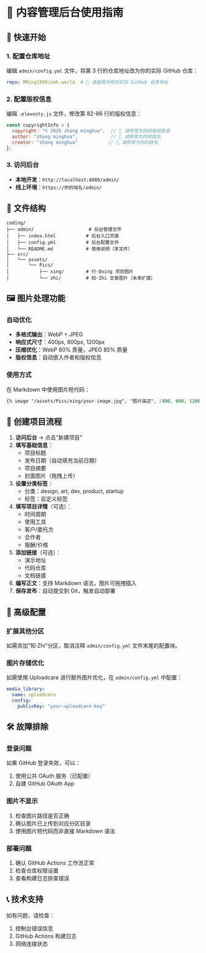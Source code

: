 # 📝 内容管理后台使用指南

## 🚀 快速开始

### 1. 配置仓库地址
编辑 `admin/config.yml` 文件，将第 3 行的仓库地址改为你的实际 GitHub 仓库：
```yaml
repo: MMing1999/zmh.world  # 🔧 请替换为你的实际 GitHub 仓库地址
```

### 2. 配置版权信息
编辑 `.eleventy.js` 文件，修改第 82-86 行的版权信息：
```js
const copyrightInfo = {
  copyright: "© 2025 zhang minghua",  // 🔧 请修改为你的版权信息
  author: "zhang minghua",            // 🔧 请修改为你的姓名
  creator: "zhang minghua"           // 🔧 请修改为你的姓名
};
```

### 3. 访问后台
- **本地开发**：`http://localhost:8080/admin/`
- **线上环境**：`https://你的域名/admin/`

## 📁 文件结构

```
coding/
├── admin/                    # 后台管理文件
│   ├── index.html           # 后台入口页面
│   ├── config.yml           # 后台配置文件
│   └── README.md            # 使用说明（本文件）
├── src/
│   └── assets/
│       └── Pics/
│           ├── xing/        # 行·Doing 项目图片
│           └── zhi/         # 知·Zhi 文章图片（未来扩展）
```

## 🖼️ 图片处理功能

### 自动优化
- **多格式输出**：WebP + JPEG
- **响应式尺寸**：400px, 800px, 1200px
- **压缩优化**：WebP 80% 质量，JPEG 85% 质量
- **版权信息**：自动嵌入作者和版权信息

### 使用方式
在 Markdown 中使用图片短代码：
```markdown
{% image "/assets/Pics/xing/your-image.jpg", "图片描述", [400, 800, 1200] %}
```

## 📝 创建项目流程

1. **访问后台** → 点击"新建项目"
2. **填写基础信息**：
   - 项目标题
   - 发布日期（自动填充当前日期）
   - 项目摘要
   - 封面图片（拖拽上传）
3. **设置分类标签**：
   - 分类：design, art, dev, product, startup
   - 标签：自定义标签
4. **填写项目详情**（可选）：
   - 时间周期
   - 使用工具
   - 客户/委托方
   - 合作者
   - 报酬/价格
5. **添加链接**（可选）：
   - 演示地址
   - 代码仓库
   - 文档链接
6. **编写正文**：支持 Markdown 语法，图片可拖拽插入
7. **保存发布**：自动提交到 Git，触发自动部署

## 🔧 高级配置

### 扩展其他分区
如需添加"知·Zhi"分区，取消注释 `admin/config.yml` 文件末尾的配置块。

### 图片存储优化
如需使用 Uploadcare 进行额外图片优化，在 `admin/config.yml` 中配置：
```yaml
media_library:
  name: uploadcare
  config:
    publicKey: "your-uploadcare-key"
```

## 🛠️ 故障排除

### 登录问题
如果 GitHub 登录失败，可以：
1. 使用公共 OAuth 服务（已配置）
2. 自建 GitHub OAuth App

### 图片不显示
1. 检查图片路径是否正确
2. 确认图片已上传到对应分区目录
3. 使用图片短代码而非直接 Markdown 语法

### 部署问题
1. 确认 GitHub Actions 工作流正常
2. 检查仓库权限设置
3. 查看构建日志排查错误

## 📞 技术支持

如有问题，请检查：
1. 控制台错误信息
2. GitHub Actions 构建日志
3. 网络连接状态
